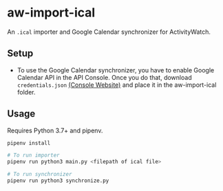 aw-import-ical
==============

An `.ical` importer and Google Calendar synchronizer for ActivityWatch.

## Setup

* To use the Google Calendar synchronizer, you have to enable Google Calendar API in the API Console. Once you do that, download `credentials.json` [(Console Website)](https://console.developers.google.com/) and place it in the aw-import-ical folder.

## Usage

Requires Python 3.7+ and pipenv.

```sh
pipenv install

# To run importer
pipenv run python3 main.py <filepath of ical file>

# To run synchronizer
pipenv run python3 synchronize.py
```
